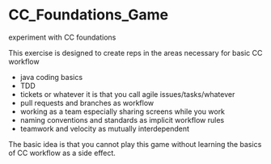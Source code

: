 # CC_Foundations_Game
experiment with CC foundations

This exercise is designed to create reps in the areas necessary for basic CC workflow

- java coding basics
- TDD
- tickets or whatever it is that you call agile issues/tasks/whatever
- pull requests and branches as workflow
- working as a team especially sharing screens while you work
- naming conventions and standards as implicit workflow rules
- teamwork and velocity as mutually interdependent

The basic idea is that you cannot play this game without learning the basics of CC workflow as a side effect.
